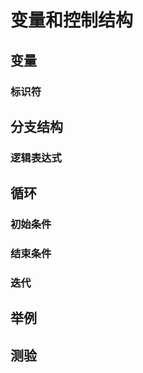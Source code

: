 # 变量和控制结构



## 变量

### 标识符




## 分支结构

### 逻辑表达式


## 循环


### 初始条件

### 结束条件

### 迭代



## 举例





## 测验





